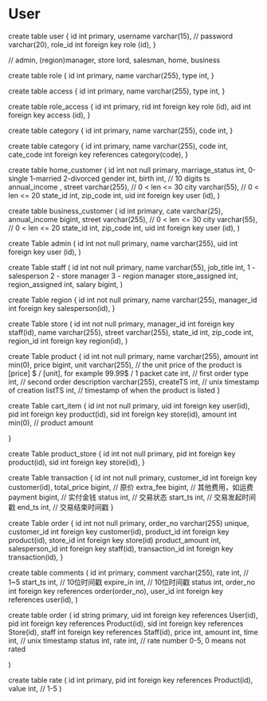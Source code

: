 # User

create table user {
  id int primary,
  username varchar(15), //
  password varchar(20),
  role_id int foreign key role (id),
}

// admin, (region)manager, store lord, salesman, home, business

create table role {
  id int primary,
  name varchar(255),
  type int,
}

create table access {
  id int primary,
  name varchar(255),
  type int,
}

create table role_access {
  id int primary,
  rid int foreign key role (id),
  aid int foreign key access (id),
}

create table category {
  id int primary,
  name varchar(255),
  code int,
}

create table category {
  id int primary,
  name varchar(255),
  code int,
  cate_code int foreign key references category(code),
}

create table home_customer (
  id int not null primary,
  marriage_status int, 0-single 1-married 2-divorced
  gender int,
  birth int, // 10 digits ts
  annual_income ,
  street varchar(255), // 0 < len <= 30
  city varchar(55), // 0 < len <= 20
  state_id int,
  zip_code int,
  uid int foreign key user (id),
)

create table business_customer (
  id int primary,
  cate varchar(25),
  annual_income bigint,
  street varchar(255), // 0 < len <= 30
  city varchar(55), // 0 < len <= 20
  state_id int,
  zip_code int,
  uid int foreign key user (id),
)

create Table admin (
  id int not null primary,
  name varchar(255),
  uid int foreign key user (id),
)

create Table staff (
  id int not null primary,
  name varchar(55),
  job_title int, 1 - salesperson 2 - store manager 3 - region manager
  store_assigned int,
  region_assigned int,
  salary bigint,
)

<!-- create Table access {
  id int not null primary,
  type int unique,
  user_id
} -->

create Table region {
  id int not null primary,
  name varchar(255),
  manager_id int foreign key salesperson(id),
}

create Table store (
  id int not null primary,
  manager_id int foreign key staff(id),
  name varchar(255),
  street varchar(255),
  state_id int,
  zip_code int,
  region_id int foreign key region(id),
)

<!-- create table store_staff (
  id int not null primary,
  store_id int foreign key store(id),
  staff_id int foreign key staff(id),
) -->

create Table product {
  id int not null primary,
  name varchar(255),
  amount int min(0),
  price bigint,
  unit varchar(255), // the unit price of the product is [price] $ / [unit], for example 99.99$ / 1 packet
  cate int, // first order
  type int, // second order
  description varchar(255),
  createTS int, // unix timestamp of creation
  listTS int, // timestamp of when the product is listed
}

create Table cart_item {
  id int not null primary,
  uid int foreign key user(id),
  pid int foreign key product(id),
  sid int foreign key store(id),
  amount int min(0), // product amount
  <!-- status int, // selected? -->
}

create Table product_store {
  id int not null primary,
  pid int foreign key product(id),
  sid int foreign key store{id},
}

<!-- create Table order {
  id int not null primary,
  order_no varchar(255) unique,
  product_id int foreign key product(id),
  product_quantity int,
  unit_price bigint,
  payment bigint,
  tran
} -->

create Table transaction {
  id int not null primary,
  customer_id int foreign key customer(id),
  total_price bigint, // 原价
  extra_fee bigint, // 其他费用，如运费
  payment bigint, // 实付金钱
  status int, // 交易状态
  start_ts int, // 交易发起时间戳
  end_ts int, // 交易结束时间戳
}

<!-- create table transaction_order (
  id int not null primary,
  tid int foreign key transaction (id),
  oid int foreign key order (id),
) -->

create Table order {
  id int not null primary,
  order_no varchar(255) unique,
  customer_id int foreign key customer(id),
  product_id int foreign key product(id),
  store_id int foreign key store(id)
  product_amount int,
  salesperson_id int foreign key staff(id),
  transaction_id int foreign key transaction(id),
}

create table comments (
  id int primary,
  comment varchar(255),
  rate int, // 1~5
  start_ts int, // 10位时间戳
  expire_in int, // 10位时间戳
  status int,
  order_no int foreign key references order(order_no),
  user_id int foreign key references user(id),
)

<!-- Order and Transaction -->
<!-- TODO index staff id -->
create table order (
  id string primary,
  uid int foreign key references User(id),
  pid int foreign key references Product(id),
  sid int foreign key references Store(id),
  staff int foreign key references Staff(id),
  price int,
  amount int,
  time int, // unix timestamp
  status int,
  rate int, // rate number 0-5, 0 means not rated
  <!-- tid int, // transaction id -->
)

<!-- create table transaction (
  id string primary,
  time int, // unix timestamp
) -->

create table rate (
  id int primary,
  pid int foreign key references Product(id),
  value int, // 1-5
)
